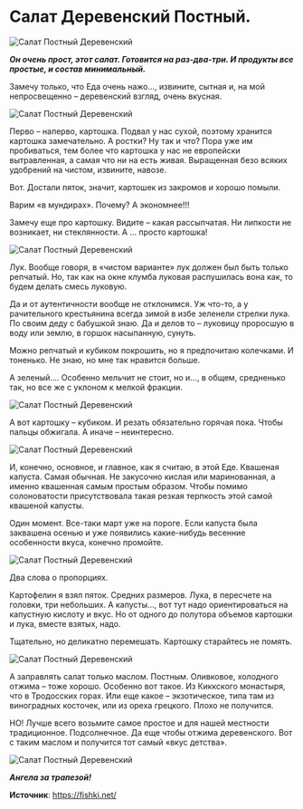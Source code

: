 # Салат Деревенский Постный.

![Салат Постный Деревенский](/images/Kulinar/Salad/salat-derevnya_1.jpg 'Салат Постный Деревенский')

_**Он очень прост, этот салат. Готовится на раз-два-три. И продукты все простые, и состав минимальный.**_

Замечу только, что Еда очень нажо…, извините, сытная и, на мой непросвещенно – деревенский взгляд, очень вкусная.

![Салат Постный Деревенский](/images/Kulinar/Salad/salat-derevnya_2.jpg 'Салат Постный Деревенский')

Перво – наперво, картошка. Подвал у нас сухой, поэтому хранится картошка замечательно. А ростки? Ну так и что? Пора уже им пробиваться, тем более что картошка у нас не европейски вытравленная, а самая что ни на есть живая. Выращенная безо всяких удобрений на чистом, извините, навозе.

Вот. Достали пяток, значит, картошек из закромов и хорошо помыли.

Варим «в мундирах». Почему? А экономнее!!!

Замечу еще про картошку. Видите – какая рассыпчатая. Ни липкости не возникает, ни стеклянности. А … просто картошка!

![Салат Постный Деревенский](/images/Kulinar/Salad/salat-derevnya_3.jpg 'Салат Постный Деревенский')

Лук. Вообще говоря, в «чистом варианте» лук должен был быть только репчатый. Но, так как на окне клумба луковая распушилась вона как, то будем делать смесь луковую.

Да и от аутентичности вообще не отклонимся. Уж что-то, а у рачительного крестьянина всегда зимой в избе зеленели стрелки лука. По своим деду с бабушкой знаю. Да и делов то – луковицу проросшую в воду или землю, в горшок насыпанную, сунуть.

Можно репчатый и кубиком покрошить, но я предпочитаю колечками. И тоненько. Не знаю, но мне так нравится больше.

А зеленый…. Особенно мельчит не стоит, но и…, в общем, средненько так, но все же с уклоном к мелкой фракции.

![Салат Постный Деревенский](/images/Kulinar/Salad/salat-derevnya_4.jpg 'Салат Постный Деревенский')

А вот картошку – кубиком. И резать обязательно горячая пока. Чтобы пальцы обжигала. А иначе – неинтересно.

![Салат Постный Деревенский](/images/Kulinar/Salad/salat-derevnya_5.jpg 'Салат Постный Деревенский')

И, конечно, основное, и главное, как я считаю, в этой Еде. Квашеная капуста. Самая обычная. Не закусочно кислая или маринованная, а именно квашенная самым простым образом. Чтобы помимо солоноватости присутствовала такая резкая терпкость этой самой квашеной капусты.

Один момент. Все-таки март уже на пороге. Если капуста была заквашена осенью и уже появились какие-нибудь весенние особенности вкуса, конечно промойте.

![Салат Постный Деревенский](/images/Kulinar/Salad/salat-derevnya_6.jpg 'Салат Постный Деревенский')

Два слова о пропорциях.

Картофелин я взял пяток. Средних размеров. Лука, в пересчете на головки, три небольших. А капусты…, вот тут надо ориентироваться на капустную кислоту и вкус. Но от одного до полутора объемов картошки и лука, вместе взятых, надо.

Тщательно, но деликатно перемешать. Картошку старайтесь не помять.

![Салат Постный Деревенский](/images/Kulinar/Salad/salat-derevnya_7.jpg 'Салат Постный Деревенский')

А заправлять салат только маслом. Постным. Оливковое, холодного отжима – тоже хорошо. Особенно вот такое. Из Киккского монастыря, что в Тродосских горах. Или еще какое – экзотическое, типа там из виноградных косточек, или из ореха грецкого. Плохо не получится.

НО! Лучше всего возьмите самое простое и для нашей местности традиционное. Подсолнечное. Да еще чтобы отжима деревенского. Вот с таким маслом и получится тот самый «вкус детства».

![Салат Постный Деревенский](/images/Kulinar/Salad/salat-derevnya_8.jpg 'Салат Постный Деревенский')

_**Ангела за трапезой!**_

**Источник**: https://fishki.net/
